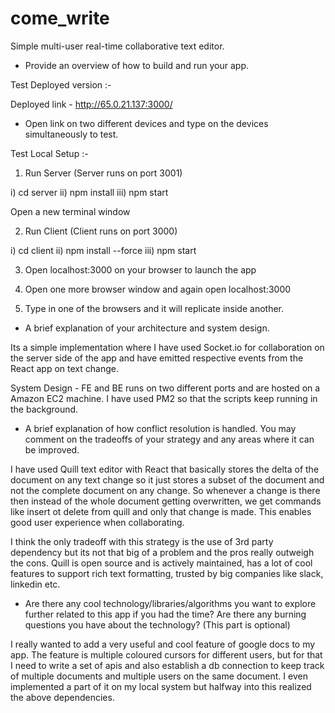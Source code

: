 # come_write
Simple multi-user real-time collaborative text editor.

- Provide an overview of how to build and run your app.

Test Deployed version :- 

Deployed link - http://65.0.21.137:3000/

* Open link on two different devices and type on the devices simultaneously to test.

Test Local Setup :- 

1) Run Server (Server runs on port 3001)

i) cd server
ii) npm install
iii) npm start

Open a new terminal window

2) Run Client (Client runs on port 3000)

i) cd client
ii) npm install --force
iii) npm start

3) Open localhost:3000 on your browser to launch the app

4) Open one more browser window and again open localhost:3000

5) Type in one of the browsers and it will replicate inside another.

- A brief explanation of your architecture and system design.

Its a simple implementation where I have used Socket.io for collaboration on the server side of the app and have emitted respective events from the React app on text change.

System Design - FE and BE runs on two different ports and are hosted on a Amazon EC2 machine. I have used PM2 so that the scripts keep running in the background.

- A brief explanation of how conflict resolution is handled. You may comment on the tradeoffs of your strategy and any areas where it can be improved.

I have used Quill text editor with React that basically stores the delta of the document on any text change so it just stores a subset of the document and not the complete document on any change. So whenever a change is there then instead of the whole document getting overwritten, we get commands like insert ot delete from quill and only that change is made. This enables good user experience when collaborating. 

I think the only tradeoff with this strategy is the use of 3rd party dependency but its not that big of a problem and the pros really outweigh the cons. Quill is open source and is actively maintained, has a lot of cool features to support rich text formatting, trusted by big companies like slack, linkedin etc.

- Are there any cool technology/libraries/algorithms you want to explore further related to this app if you had the time? Are there any burning questions you have about the technology? (This part is optional)

I really wanted to add a very useful and cool feature of google docs to my app. The feature is multiple coloured cursors for different users, but for that I need to write a set of apis and also establish a db connection to keep track of multiple documents and multiple users on the same document. I even implemented a part of it on my local system but halfway into this realized the above dependencies.